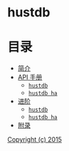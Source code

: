 hustdb
==

目录
==

* [简介](intro/index.md)
* [API 手册](api/index.md)
    * [`hustdb`](api/hustdb.md)
    * [`hustdb ha`](api/ha.md)
* [进阶](advanced/index.md)
    * [`hustdb`](advanced/hustdb.md)
    * [`hustdb ha`](advanced/ha.md)
* [附录](appendix/index.md)

[Copyright (c) 2015](https://opensource.org/licenses/MIT)